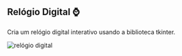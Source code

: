 <h2>Relógio Digital ⌚</h2>
<p>Cria um relógio digital interativo usando a biblioteca tkinter.</p>

![relógio digital](https://github.com/user-attachments/assets/42e9bda2-9e11-4b4b-9cf3-860203a78d89)

